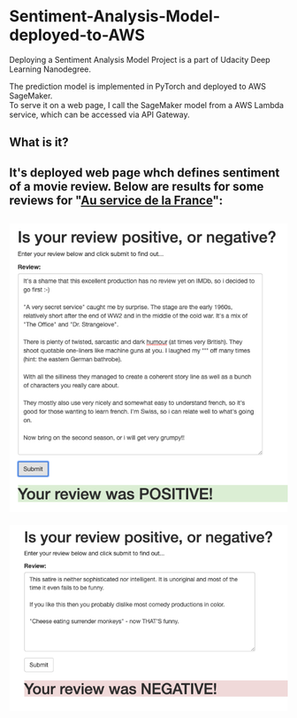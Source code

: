 # Sentiment-Analysis-Model-deployed-to-AWS
Deploying a Sentiment Analysis Model Project is a part of Udacity Deep Learning Nanodegree.

The prediction model is implemented in PyTorch and deployed to AWS SageMaker.   
To serve it on a web page, I call the SageMaker model from a AWS Lambda service, which can be accessed via API Gateway.

## What is it?
It's deployed web page whch defines sentiment of a movie review.
Below are results for some reviews for "[Au service de la France](https://www.imdb.com/title/tt4367560/reviews?ref_=tt_urv)":
---
![Positive review](https://github.com/tfesenko/Sentiment-Analysis-Model-deployed-to-AWS/blob/master/screenshots/PositiveReview2.png)
---
![Negative review](https://github.com/tfesenko/Sentiment-Analysis-Model-deployed-to-AWS/blob/master/screenshots/NegativeReview1.png)
